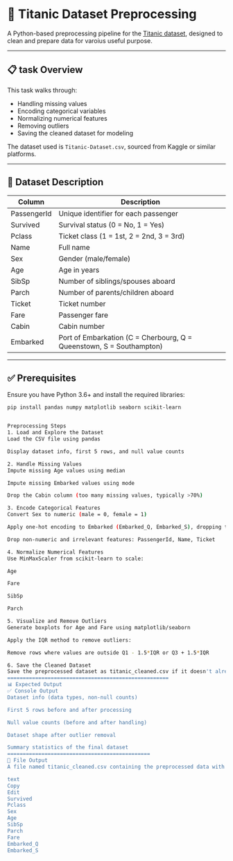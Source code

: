 # 🚢 Titanic Dataset Preprocessing

A Python-based preprocessing pipeline for the [Titanic dataset](https://www.kaggle.com/c/titanic/data), designed to clean and prepare data for varoius useful purpose.

---

## 📋 task Overview

This task walks through:

- Handling missing values  
- Encoding categorical variables  
- Normalizing numerical features  
- Removing outliers  
- Saving the cleaned dataset for modeling  

The dataset used is `Titanic-Dataset.csv`, sourced from Kaggle or similar platforms.

---

## 🧾 Dataset Description

| Column        | Description                                                  |
|---------------|--------------------------------------------------------------|
| PassengerId   | Unique identifier for each passenger                         |
| Survived      | Survival status (0 = No, 1 = Yes)                             |
| Pclass        | Ticket class (1 = 1st, 2 = 2nd, 3 = 3rd)                      |
| Name          | Full name                                                    |
| Sex           | Gender (male/female)                                         |
| Age           | Age in years                                                 |
| SibSp         | Number of siblings/spouses aboard                            |
| Parch         | Number of parents/children aboard                            |
| Ticket        | Ticket number                                                |
| Fare          | Passenger fare                                               |
| Cabin         | Cabin number                                                 |
| Embarked      | Port of Embarkation (C = Cherbourg, Q = Queenstown, S = Southampton) |

---

## ✅ Prerequisites

Ensure you have Python 3.6+ and install the required libraries:

```bash
pip install pandas numpy matplotlib seaborn scikit-learn


Preprocessing Steps
1. Load and Explore the Dataset
Load the CSV file using pandas

Display dataset info, first 5 rows, and null value counts

2. Handle Missing Values
Impute missing Age values using median

Impute missing Embarked values using mode

Drop the Cabin column (too many missing values, typically >70%)

3. Encode Categorical Features
Convert Sex to numeric (male = 0, female = 1)

Apply one-hot encoding to Embarked (Embarked_Q, Embarked_S), dropping the first category

Drop non-numeric and irrelevant features: PassengerId, Name, Ticket

4. Normalize Numerical Features
Use MinMaxScaler from scikit-learn to scale:

Age

Fare

SibSp

Parch

5. Visualize and Remove Outliers
Generate boxplots for Age and Fare using matplotlib/seaborn

Apply the IQR method to remove outliers:

Remove rows where values are outside Q1 - 1.5*IQR or Q3 + 1.5*IQR

6. Save the Cleaned Dataset
Save the preprocessed dataset as titanic_cleaned.csv if it doesn't already exist
====================================================
📊 Expected Output
✅ Console Output
Dataset info (data types, non-null counts)

First 5 rows before and after processing

Null value counts (before and after handling)

Dataset shape after outlier removal

Summary statistics of the final dataset
==============================================
📁 File Output
A file named titanic_cleaned.csv containing the preprocessed data with the following columns:

text
Copy
Edit
Survived
Pclass
Sex
Age
SibSp
Parch
Fare
Embarked_Q
Embarked_S
